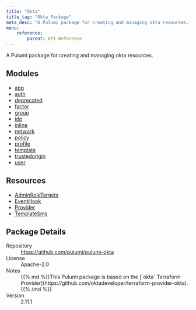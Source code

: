 ```yaml
---
title: "Okta"
title_tag: "Okta Package"
meta_desc: "A Pulumi package for creating and managing okta resources."
menu:
    reference:
        parent: API Reference
---
```


<!-- WARNING: this file was generated by Pulumi Docs Generator. -->
<!-- Do not edit by hand unless you're certain you know what you are doing! -->

A Pulumi package for creating and managing okta resources.

<h2 id="modules">Modules</h2>
<ul class="api">
    <li><a href="app/" title="app"><span class="symbol module"></span>app</a></li>
    <li><a href="auth/" title="auth"><span class="symbol module"></span>auth</a></li>
    <li><a href="deprecated/" title="deprecated"><span class="symbol module"></span>deprecated</a></li>
    <li><a href="factor/" title="factor"><span class="symbol module"></span>factor</a></li>
    <li><a href="group/" title="group"><span class="symbol module"></span>group</a></li>
    <li><a href="idp/" title="idp"><span class="symbol module"></span>idp</a></li>
    <li><a href="inline/" title="inline"><span class="symbol module"></span>inline</a></li>
    <li><a href="network/" title="network"><span class="symbol module"></span>network</a></li>
    <li><a href="policy/" title="policy"><span class="symbol module"></span>policy</a></li>
    <li><a href="profile/" title="profile"><span class="symbol module"></span>profile</a></li>
    <li><a href="template/" title="template"><span class="symbol module"></span>template</a></li>
    <li><a href="trustedorigin/" title="trustedorigin"><span class="symbol module"></span>trustedorigin</a></li>
    <li><a href="user/" title="user"><span class="symbol module"></span>user</a></li>
</ul>

<h2 id="resources">Resources</h2>
<ul class="api">
    <li><a href="adminroletargets" title="AdminRoleTargets"><span class="symbol resource"></span>AdminRoleTargets</a></li>
    <li><a href="eventhook" title="EventHook"><span class="symbol resource"></span>EventHook</a></li>
    <li><a href="provider" title="Provider"><span class="symbol resource"></span>Provider</a></li>
    <li><a href="templatesms" title="TemplateSms"><span class="symbol resource"></span>TemplateSms</a></li>
</ul>

<h2 id="package-details">Package Details</h2>
<dl class="package-details">
	<dt>Repository</dt>
	<dd><a href="https://github.com/pulumi/pulumi-okta">https://github.com/pulumi/pulumi-okta</a></dd>
	<dt>License</dt>
	<dd>Apache-2.0</dd>
	<dt>Notes</dt>
	<dd>{{% md %}}This Pulumi package is based on the [`okta` Terraform Provider](https://github.com/oktadeveloper/terraform-provider-okta).{{% /md %}}</dd>
	<dt>Version</dt>
	<dd>2.11.1</dd>
</dl>

